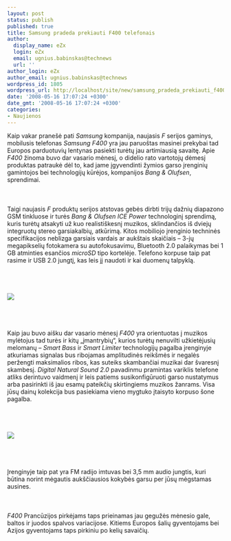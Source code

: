 ```yaml
---
layout: post
status: publish
published: true
title: Samsung pradeda prekiauti F400 telefonais
author:
  display_name: eZx
  login: eZx
  email: ugnius.babinskas@technews
  url: ''
author_login: eZx
author_email: ugnius.babinskas@technews
wordpress_id: 1805
wordpress_url: http://localhost/site/new/samsung_pradeda_prekiauti_f400_telefonais/
date: '2008-05-16 17:07:24 +0300'
date_gmt: '2008-05-16 17:07:24 +0300'
categories:
- Naujienos
---
```

<p>Kaip vakar pranešė pati <i>Samsung</i> kompanija, naujasis <i>F</i> serijos gaminys, mobilusis telefonas <i>Samsung F400</i> yra jau paruoštas masinei prekybai tad Europos parduotuvių lentynas pasiekti turėtų jau artimiausią savaitę. Apie <i>F400</i> žinoma buvo dar vasario mėnesį, o didelio rato vartotojų dėmesį produktas patraukė dėl to, kad jame įgyvendinti žymios garso įrenginių gamintojos bei technologijų kūrėjos, kompanijos <i>Bang &amp; Olufsen</i>, sprendimai.<br />
<br><br />
<br>Taigi naujasis <i>F</i> produktų serijos atstovas gebės dirbti trijų dažnių diapazono GSM tinkluose ir turės <i>Bang &amp; Olufsen ICE Power</i> technologinį sprendimą, kuris turėtų atsakyti už kuo realistiškesnį muzikos, sklindančios iš dviejų integruotų stereo garsiakalbių, atkūrimą. Kitos mobiliojo įrenginio techninės specifikacijos neblizga garsiais vardais ar aukštais skaičiais – 3-jų megapikselių fotokamera su autofokusavimu, Bluetooth 2.0 palaikymas bei 1 GB atminties esančios <i>microSD</i> tipo kortelėje. Telefono korpuse taip pat rasime ir USB 2.0 jungtį, kas leis jį naudoti ir kai duomenų talpyklą.<br />
<br><br />
<br><br><img src=" http://www.technews.lt/upl/Failai/samsungF400.jpg"><br><br />
<br><br />
<br>Kaip jau buvo aišku dar vasario mėnesį <i>F400</i> yra orientuotas į muzikos mylėtojus tad turės ir kitų „įmantrybių“, kurios turėtų nenuvilti užkietėjusių melomanų – <i>Smart Bass</i> ir <i> Smart Limiter</i> technologijų pagalba įrenginyje atkuriamas signalas bus ribojamas amplitudinės reikšmės ir negalės peržengti maksimalios ribos, kas suteiks skambančiai muzikai dar švaresnį skambesį. <i>Digital Natural Sound 2.0</i> pavadinmu pramintas variklis telefone atliks derintuvo vaidmenį ir leis patiems susikonfigūruoti garso nustatymus arba pasirinkti iš jau esamų pateikčių skirtingiems muzikos žanrams. Visa jūsų dainų kolekcija bus pasiekiama vieno mygtuko įtaisyto korpuso šone pagalba.<br />
<br><br />
<br><br><img src="http://www.technews.lt/upl/Failai/samsungf400-lg.jpg"><br><br />
<br><br />
<br>Įrenginyje taip pat yra FM radijo imtuvas bei 3,5 mm audio jungtis, kuri būtina norint mėgautis aukščiausios kokybės garsu per jūsų mėgstamas ausines.<br />
<br><br />
<br><i>F400</i> Prancūzijos pirkėjams taps prieinamas jau gegužės mėnesio gale, baltos ir juodos spalvos variacijose. Kitiems Europos šalių gyventojams bei Azijos gyventojams taps pirkiniu po kelių savaičių.<br />
<br><br />
<br><br />
<br></p>

